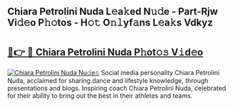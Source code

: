 ## Chiara Petrolini Nuda L𝚎a𝚔ed N𝚞𝚍e - Part-Rjw Vi𝚍𝚎o P𝚑𝚘tos - H𝚘𝚝 O𝚗𝚕yf𝚊ns L𝚎a𝚔s Vdkyz

# <h2><a href="http://kf8waj.oniu.top/?m=Chiara+Petrolini+Nuda">🔗👉 🔴 Chiara Petrolini Nuda P𝚑ot𝚘𝚜 V𝚒d𝚎o</a></h2>

[![Chiara Petrolini Nuda Nu𝚍e𝚜](https://i.imgur.com/0qMVB7G.gif)](http://kf8waj.oniu.top/?m=Chiara+Petrolini+Nuda)
Social media personality Chiara Petrolini Nuda, acclaimed for sharing dance and lifestyle knowledge, through presentations and blogs. Inspiring coach Chiara Petrolini Nuda, celebrated for their ability to bring out the best in their athletes and teams.  
